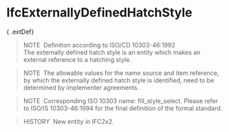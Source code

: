 # IfcExternallyDefinedHatchStyle

{ .extDef}
> NOTE&nbsp; Definition according to ISO/CD 10303-46:1992  
> The externally defined hatch style is an entity which makes an external reference to a hatching style.

> NOTE&nbsp; The allowable values for the name source and item reference, by which the externally defined hatch style is identified, need to be determined by implementer agreements.

> NOTE&nbsp; Corresponding ISO 10303 name: fill_style_select. Please refer to ISO/IS 10303-46:1994 for the final definition of the formal standard.

> HISTORY&nbsp; New entity in IFC2x2.
